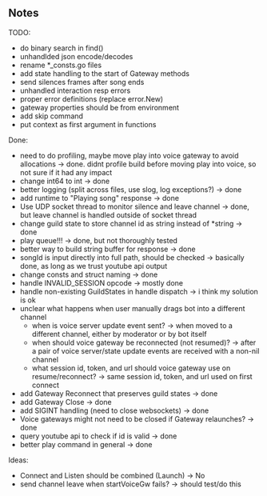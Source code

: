 ## Notes
TODO:
- do binary search in find()
- unhandlded json encode/decodes
- rename *_consts.go files
- add state handling to the start of Gateway methods
- send silences frames after song ends
- unhandled interaction resp errors
- proper error definitions (replace error.New)
- gateway properties should be from environment
- add skip command
- put context as first argument in functions

Done:
- need to do profiling, maybe move play into voice gateway to avoid allocations -> done. didnt profile build before moving play into voice, so not sure if it had any impact
- change int64 to int -> done
- better logging (split across files, use slog, log exceptions?) -> done
- add runtime to "Playing song" response -> done
- Use UDP socket thread to monitor silence and leave channel -> done, but leave channel is handled outside of socket thread
- change guild state to store channel id as string instead of *string -> done
- play queue!!! -> done, but not thoroughly tested
- better way to build string buffer for response -> done
- songId is input directly into full path, should be checked -> basically done, as long as we trust youtube api output
- change consts and struct naming -> done
- handle INVALID_SESSION opcode -> mostly done
- handle non-existing GuildStates in handle dispatch -> i think my solution is ok
- unclear what happens when user manually drags bot into a different channel
    - when is voice server update event sent? -> when moved to a different channel, either by moderator or by bot itself
    - when should voice gateway be reconnected (not resumed)? -> after a pair of voice server/state update events are received with a non-nil channel
    - what session id, token, and url should voice gateway use on resume/reconnect? -> same session id, token, and url used on first connect
- add Gateway Reconnect that preserves guild states -> done
- add Gateway Close -> done
- add SIGINT handling (need to close websockets) -> done
- Voice gateways might not need to be closed if Gateway relaunches? -> done
- query youtube api to check if id is valid -> done
- better play command in general -> done

Ideas:
- Connect and Listen should be combined (Launch) -> No
- send channel leave when startVoiceGw fails? -> should test/do this
